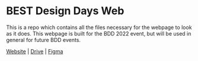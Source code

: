 # BEST Design Days Web

This is a repo which contains all the files necessary for the webpage to look as it does. This webpage is built for the BDD 2022 event, but will be used in general for future BDD events. 

[Website](https://designdays.best.hr/) | 
[Drive](https://drive.google.com/drive/folders/1Cmoeci9hM1g1tvxTeS1Q_BLsaG3GIh17?usp=sharing) | 
[Figma](https://www.figma.com/file/r7ZYVRrVMpfYC55CLsjKpd/Untitled?node-id=0%3A1)
